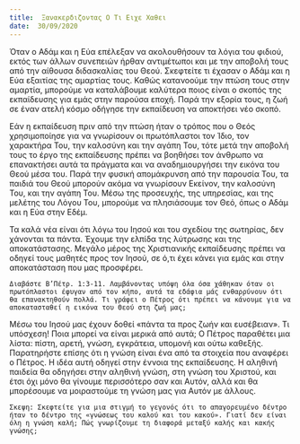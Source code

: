 ```yaml
---
title:  Ξανακερδιζοντας Ο Τι Ειχε Χαθει
date:  30/09/2020
---
```


Όταν ο Αδάμ και η Εύα επέλεξαν να ακολουθήσουν τα λόγια του φιδιού, εκτός των άλλων συνεπειών ήρθαν αντιμέτωποι και με την αποβολή τους από την αίθουσα διδασκαλίας του Θεού. Σκεφτείτε τι έχασαν ο Αδάμ και η Εύα εξαιτίας της αμαρτίας τους. Καθώς κατανοούμε την πτώση τους στην αμαρτία, μπορούμε να καταλάβουμε καλύτερα ποιος είναι ο σκοπός της εκπαίδευσης για εμάς στην παρούσα εποχή. Παρά την εξορία τους, η ζωή σε έναν ατελή κόσμο οδήγησε την εκπαίδευση να αποκτήσει νέο σκοπό.

Εάν η εκπαίδευση πριν από την πτώση ήταν ο τρόπος που ο Θεός χρησιμοποίησε για να γνωρίσουν οι πρωτόπλαστοι τον Ίδιο, τον χαρακτήρα Του, την καλοσύνη και την αγάπη Του, τότε μετά την αποβολή τους το έργο της εκπαίδευσης πρέπει να βοηθήσει τον άνθρωπο να επανακτήσει αυτά τα πράγματα και να αναδημιουργήσει την εικόνα του Θεού μέσα του. Παρά την φυσική απομάκρυνση από την παρουσία Του, τα παιδιά του Θεού μπορούν ακόμα να γνωρίσουν Εκείνον, την καλοσύνη Του, και την αγάπη Του. Μέσω της προσευχής, της υπηρεσίας, και της μελέτης του Λόγου Του, μπορούμε να πλησιάσουμε τον Θεό, όπως ο Αδάμ και η Εύα στην Εδέμ.

Τα καλά νέα είναι ότι λόγω του Ιησού και του σχεδίου της σωτηρίας, δεν χάνονται τα πάντα. Έχουμε την ελπίδα της λύτρωσης και της αποκατάστασης. Μεγάλο μέρος της Χριστιανικής εκπαίδευσης πρέπει να οδηγεί τους μαθητές προς τον Ιησού, σε ό,τι έχει κάνει για εμάς και στην αποκατάσταση που μας προσφέρει.

`Διαβάστε Β’Πέτρ. 1:3-11. Λαμβάνοντας υπόψη όλα όσα χάθηκαν όταν οι πρωτόπλαστοι έφυγαν από τον κήπο, αυτά τα εδάφια μάς ενθαρρύνουν ότι θα επανακτηθούν πολλά. Τι γράφει ο Πέτρος ότι πρέπει να κάνουμε για να αποκατασταθεί η εικόνα του Θεού στη ζωή μας;`

Μέσω του Ιησού μας έχουν δοθεί «πάντα τα προς ζωήν και ευσέβειαν». Τι υπόσχεση! Ποια μπορεί να είναι μερικά από αυτά; Ο Πέτρος παραθέτει μια λίστα: πίστη, αρετή, γνώση, εγκράτεια, υπομονή και ούτω καθεξής. Παρατηρήστε επίσης ότι η γνώση είναι ένα από τα στοιχεία που αναφέρει ο Πέτρος. Η ιδέα αυτή οδηγεί στην έννοια της εκπαίδευσης. Η αληθινή παιδεία θα οδηγήσει στην αληθινή γνώση, στη γνώση του Χριστού, και έτσι όχι μόνο θα γίνουμε περισσότερο σαν και Αυτόν, αλλά και θα μπορέσουμε να μοιραστούμε τη γνώση μας για Αυτόν με άλλους.

`Σκεψη: Σκεφτείτε για μια στιγμή το γεγονός ότι το απαγορευμένο δέντρο ήταν το δέντρο της «γνώσεως του καλού και του κακού». Γιατί δεν είναι όλη η γνώση καλή; Πώς γνωρίζουμε τη διαφορά μεταξύ καλής και κακής γνώσης;`